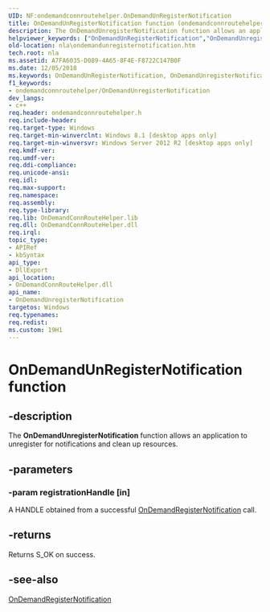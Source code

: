 ```yaml
---
UID: NF:ondemandconnroutehelper.OnDemandUnRegisterNotification
title: OnDemandUnRegisterNotification function (ondemandconnroutehelper.h)
description: The OnDemandUnregisterNotification function allows an application to unregister for notifications and clean up resources.helpviewer_keywords: ["OnDemandUnRegisterNotification","OnDemandUnregisterNotification","OnDemandUnregisterNotification function [Network Awareness]","nla.ondemandunregisternotification","ondemandconnroutehelper/OnDemandUnregisterNotification"]
old-location: nla\ondemandunregisternotification.htm
tech.root: nla
ms.assetid: A7FA6035-D089-4A65-8F4E-F8722C147B0F
ms.date: 12/05/2018
ms.keywords: OnDemandUnRegisterNotification, OnDemandUnregisterNotification, OnDemandUnregisterNotification function [Network Awareness], nla.ondemandunregisternotification, ondemandconnroutehelper/OnDemandUnregisterNotification
f1_keywords:
- ondemandconnroutehelper/OnDemandUnregisterNotification
dev_langs:
- c++
req.header: ondemandconnroutehelper.h
req.include-header: 
req.target-type: Windows
req.target-min-winverclnt: Windows 8.1 [desktop apps only]
req.target-min-winversvr: Windows Server 2012 R2 [desktop apps only]
req.kmdf-ver: 
req.umdf-ver: 
req.ddi-compliance: 
req.unicode-ansi: 
req.idl: 
req.max-support: 
req.namespace: 
req.assembly: 
req.type-library: 
req.lib: OnDemandConnRouteHelper.lib
req.dll: OnDemandConnRouteHelper.dll
req.irql: 
topic_type:
- APIRef
- kbSyntax
api_type:
- DllExport
api_location:
- OnDemandConnRouteHelper.dll
api_name:
- OnDemandUnregisterNotification
targetos: Windows
req.typenames: 
req.redist: 
ms.custom: 19H1
---
```


# OnDemandUnRegisterNotification function


## -description


The <b>OnDemandUnregisterNotification</b> function allows an application to unregister for notifications and clean up resources.


## -parameters




### -param registrationHandle [in]

A HANDLE obtained from a successful <a href="https://docs.microsoft.com/windows/desktop/api/ondemandconnroutehelper/nf-ondemandconnroutehelper-ondemandregisternotification">OnDemandRegisterNotification</a>  call.


## -returns



Returns S_OK on success.




## -see-also




<a href="https://docs.microsoft.com/windows/desktop/api/ondemandconnroutehelper/nf-ondemandconnroutehelper-ondemandregisternotification">OnDemandRegisterNotification</a>
 

 

